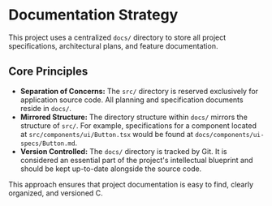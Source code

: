 # Documentation Strategy

This project uses a centralized `docs/` directory to store all project specifications, architectural plans, and feature documentation.

## Core Principles

- **Separation of Concerns:** The `src/` directory is reserved exclusively for application source code. All planning and specification documents reside in `docs/`.
- **Mirrored Structure:** The directory structure within `docs/` mirrors the structure of `src/`. For example, specifications for a component located at `src/components/ui/Button.tsx` would be found at `docs/components/ui-specs/Button.md`.
- **Version Controlled:** The `docs/` directory is tracked by Git. It is considered an essential part of the project's intellectual blueprint and should be kept up-to-date alongside the source code.

This approach ensures that project documentation is easy to find, clearly organized, and versioned C.
